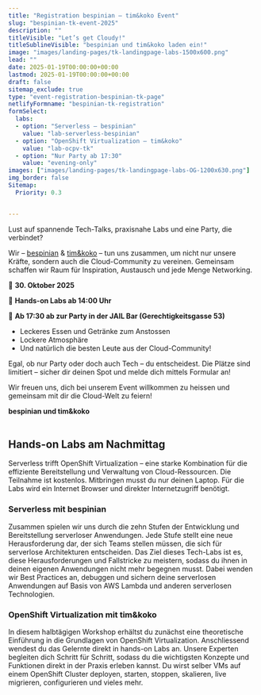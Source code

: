 ```yaml
---
title: "Registration bespinian – tim&koko Event"
slug: "bespinian-tk-event-2025"
description: ""
titleVisible: "Let’s get Cloudy!"
titleSublineVisible: "bespinian und tim&koko laden ein!"
image: "images/landing-pages/tk-landingpage-labs-1500x600.png"
lead: ""
date: 2025-01-19T00:00:00+00:00
lastmod: 2025-01-19T00:00:00+00:00
draft: false
sitemap_exclude: true
type: "event-registration-bespinian-tk-page"
netlifyFormname: "bespinian-tk-registration"
formSelect:
  labs:
  - option: "Serverless – bespinian"
    value: "lab-serverless-bespinian"
  - option: "OpenShift Virtualization – tim&koko"
    value: "lab-ocpv-tk"
  - option: "Nur Party ab 17:30"
    value: "evening-only"
images: ["images/landing-pages/tk-landingpage-labs-OG-1200x630.png"]
img_border: false
Sitemap:
  Priority: 0.3


---
```


Lust auf spannende Tech-Talks, praxisnahe Labs und eine Party, die verbindet?

Wir – [bespinian](https://bespinian.ch) & [tim&koko](https://tim-koko.ch/) – tun uns zusammen, um nicht nur unsere Kräfte, sondern auch die Cloud-Community zu vereinen. Gemeinsam schaffen wir Raum für Inspiration, Austausch und jede Menge Networking.

📅 **30. Oktober 2025**

🔧 **Hands-on Labs ab 14:00 Uhr**

👾 **Ab 17:30 ab zur Party in der JAIL Bar (Gerechtigkeitsgasse 53)**

* Leckeres Essen und Getränke zum Anstossen
* Lockere Atmosphäre
* Und natürlich die besten Leute aus der Cloud-Community!

Egal, ob nur Party oder doch auch Tech – du entscheidest. Die Plätze sind limitiert – sicher dir deinen Spot und melde dich mittels Formular an!

Wir freuen uns, dich bei unserem Event willkommen zu heissen und gemeinsam mit dir die Cloud-Welt zu feiern!

**bespinian und tim&koko**
<br/><br/>

## Hands-on Labs am Nachmittag

Serverless trifft OpenShift Virtualization – eine starke Kombination für die effiziente Bereitstellung und Verwaltung von Cloud-Ressourcen.
Die Teilnahme ist kostenlos. Mitbringen musst du nur deinen Laptop. Für die Labs wird ein Internet Browser und direkter Internetzugriff benötigt.

### Serverless mit bespinian

Zusammen spielen wir uns durch die zehn Stufen der Entwicklung und Bereitstellung serverloser Anwendungen. Jede Stufe stellt eine neue Herausforderung dar, der sich Teams stellen müssen, die sich für serverlose Architekturen entscheiden. Das Ziel dieses Tech-Labs ist es, diese Herausforderungen und Fallstricke zu meistern, sodass du ihnen in deinen eigenen Anwendungen nicht mehr begegnen musst. Dabei wenden wir Best Practices an, debuggen und sichern deine serverlosen Anwendungen auf Basis von AWS Lambda und anderen serverlosen Technologien.

### OpenShift Virtualization mit tim&koko

In diesem halbtägigen Workshop erhältst du zunächst eine theoretische Einführung in die Grundlagen von OpenShift Virtualization. Anschliessend wendest du das Gelernte direkt in hands-on Labs an. Unsere Experten begleiten dich Schritt für Schritt, sodass du die wichtigsten Konzepte und Funktionen direkt in der Praxis erleben kannst. Du wirst selber VMs auf einem OpenShift Cluster deployen, starten, stoppen, skalieren, live migrieren, configurieren und vieles mehr.
